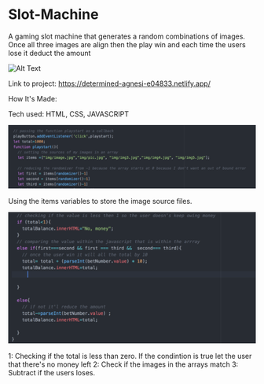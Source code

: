 # Slot-Machine

   A gaming slot machine that generates a random combinations of images. Once all three images are align then the play win and each time the users lose it deduct the amount
   
 
   
![Alt Text](https://github.com/JohnbelMDev/Slot-Machine/blob/master/Slotmachine.gif)



Link to project: https://determined-agnesi-e04833.netlify.app/


How It's Made:

Tech used: HTML, CSS, JAVASCRIPT

![Alt Text](https://raw.githubusercontent.com/JohnbelMDev/Slot-Machine/master/Slotmachine/img/Randomize.png)


Using the items variables to store the image source files.

![Alt Text](https://raw.githubusercontent.com/JohnbelMDev/Slot-Machine/master/Slotmachine/img/Screen%20Shot%202020-08-16%20at%204.54.19%20PM.png)

1: Checking if the total is less than zero. If the condintion is true let the user that there's no money left
2: Check if the images in the arrays match
3: Subtract if the users loses.



